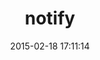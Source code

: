 ---
layout: post
title:  "notify"
repo:   "jugyo/notify"
date:   2015-02-18 17:11:14
gemurl: http://github.com/jugyo/notify
---